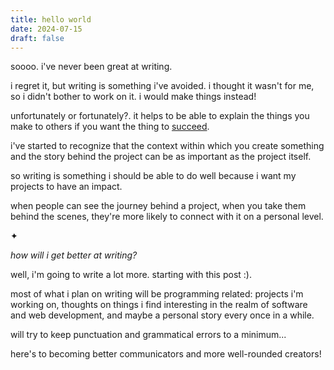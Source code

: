```yaml
---
title: hello world
date: 2024-07-15
draft: false
---
```


soooo. i've never been great at writing. 

i regret it, but writing is something i've avoided. i thought it wasn't for me, so i didn't bother to work on it. i would make things instead! 

unfortunately or fortunately?. it helps to be able to explain the things you make to others if you want the thing to [succeed](/posts/succeed). 

i've started to recognize that the context within which you create something and the story behind the project can be as important as the project itself.

so writing is something i should be able to do well because i want my projects to have an impact.

when people can see the journey behind a project, when you take them behind the scenes, they're more likely to connect with it on a personal level.

<div class="section-break-container">
    <div class="section-break-line"></div>
    <span class="section-break-icon">✦</span>
  </div>

*how will i get better at writing?* 

well, i'm going to write a lot more. starting with this post :). 

most of what i plan on writing will be programming related: projects i'm working on, thoughts on things i find interesting in the realm of software and web development, and maybe a personal story every once in a while.

will try to keep punctuation and grammatical errors to a minimum...

here's to becoming better communicators and more well-rounded creators!


